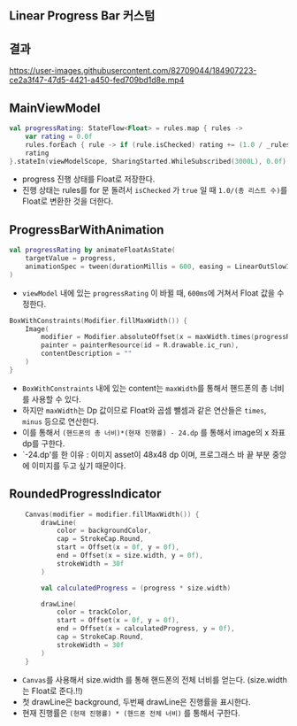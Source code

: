 ## Linear Progress Bar 커스텀

## 결과
https://user-images.githubusercontent.com/82709044/184907223-ce2a3f47-47d5-4421-a450-fed709bd1d8e.mp4

## MainViewModel
``` kotlin
val progressRating: StateFlow<Float> = rules.map { rules ->
    var rating = 0.0f
    rules.forEach { rule -> if (rule.isChecked) rating += (1.0 / _rules.value.size).toFloat() }
    rating
}.stateIn(viewModelScope, SharingStarted.WhileSubscribed(3000L), 0.0f)
```
- progress 진행 상태를 Float로 저장한다.
- 진행 상태는 rules를 for 문 돌려서 `isChecked` 가 `true` 일 때 `1.0/(총 리스트 수)`를 Float로 변환한 것을 더한다.

## ProgressBarWithAnimation
``` kotlin
val progressRating by animateFloatAsState(
    targetValue = progress,
    animationSpec = tween(durationMillis = 600, easing = LinearOutSlowInEasing)
)
```
- `viewModel` 내에 있는 `progressRating` 이 바뀔 때, `600ms`에 거쳐서 Float 값을 수정한다.

``` kotlin
BoxWithConstraints(Modifier.fillMaxWidth()) {
    Image(
        modifier = Modifier.absoluteOffset(x = maxWidth.times(progressRating).minus(24.dp)),
        painter = painterResource(id = R.drawable.ic_run),
        contentDescription = ""
    )
}
```
- `BoxWithConstraints` 내에 있는 content는 `maxWidth`를 통해서 핸드폰의 총 너비를 사용할 수 있다.
- 하지만 `maxWidth`는 Dp 값이므로 Float와 곱셈 뺄셈과 같은 연산들은 `times`, `minus` 등으로 연산한다.
- 이를 통해서 `(핸드폰의 총 너비)*(현재 진행률) - 24.dp` 를 통해서 image의 x 좌표 dp를 구한다.
- `-24.dp'를 한 이유 : 이미지 asset이 48x48 dp 이며, 프로그래스 바 끝 부분 중앙에 이미지를 두고 싶기 때문이다.

## RoundedProgressIndicator
``` kotlin
    Canvas(modifier = modifier.fillMaxWidth()) {
        drawLine(
            color = backgroundColor,
            cap = StrokeCap.Round,
            start = Offset(x = 0f, y = 0f),
            end = Offset(x = size.width, y = 0f),
            strokeWidth = 30f
        )

        val calculatedProgress = (progress * size.width)

        drawLine(
            color = trackColor,
            start = Offset(x = 0f, y = 0f),
            end = Offset(x = calculatedProgress, y = 0f),
            cap = StrokeCap.Round,
            strokeWidth = 30f
        )
    }
```
- `Canvas`를 사용해서 size.width 를 통해 핸드폰의 전체 너비를 얻는다. (size.width는 Float로 준다.!!)
- 첫 drawLine은 background, 두번째 drawLine은 진행률을 표시한다.
- 현재 진행률은 `(현재 진행률) * (핸드폰 전체 너비)` 를 통해서 구한다.
